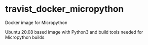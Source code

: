 # travist_docker_micropython
Docker image for Micropython

Ubuntu 20.08 based image with Python3 and build tools needed for Micropython builds
